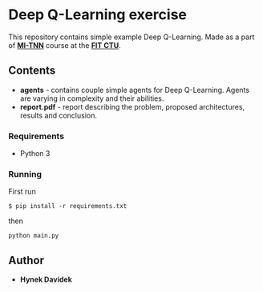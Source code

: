 # Deep Q-Learning exercise

This repository contains simple example Deep Q-Learning. Made as a part of [__MI-TNN__](https://courses.fit.cvut.cz/MI-TNN/) course at the [__FIT CTU__](https://old.fit.cvut.cz/en).

## Contents

* __agents__ - contains couple simple agents for Deep Q-Learning. Agents are varying in complexity and their abilities.
* __report.pdf__ - report describing the problem, proposed architectures, results and conclusion.

### Requirements
* Python 3

### Running
First run
```
$ pip install -r requirements.txt
```
then
```
python main.py
```

## Author

* **Hynek Davídek**

